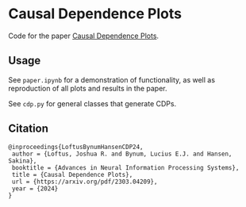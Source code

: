 # Causal Dependence Plots

Code for the paper [Causal Dependence Plots](https://arxiv.org/pdf/2303.04209).

## Usage

See `paper.ipynb` for a demonstration of functionality, as well as reproduction of all plots and results in the paper.

See `cdp.py` for general classes that generate CDPs. 

## Citation

```
@inproceedings{LoftusBynumHansenCDP24,
 author = {Loftus, Joshua R. and Bynum, Lucius E.J. and Hansen, Sakina},
 booktitle = {Advances in Neural Information Processing Systems},
 title = {Causal Dependence Plots},
 url = {https://arxiv.org/pdf/2303.04209},
 year = {2024}
}
```
